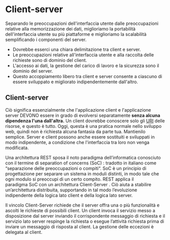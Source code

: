 # Client-server

Separando le preoccupazioni dell'interfaccia utente dalle preoccupazioni relative alla memorizzazione dei dati, miglioriamo la portabilità dell'interfaccia utente su più piattaforme e miglioriamo la scalabilità semplificando i componenti del server.

* Dovrebbe esserci una chiara delimitazione tra client e server. 
* Le preoccupazioni relative all'interfaccia utente e alla raccolta delle richieste sono di dominio del client. 
* L'accesso ai dati, la gestione del carico di lavoro e la sicurezza sono il dominio del server. 
* Questo accoppiamento libero tra client e server consente a ciascuno di essere sviluppato e migliorato indipendentemente dall'altro.

## Client-server

Ciò significa essenzialmente che l'applicazione client e l'applicazione server DEVONO essere in grado di evolversi separatamente **senza alcuna dipendenza l'una dall'altra.** Un client dovrebbe conoscere solo gli [URI](046_URI_URL.md) delle risorse, e questo è tutto. Oggi, questa è una pratica normale nello sviluppo web, quindi non è richiesta alcuna fantasia da parte tua. Mantienilo semplice.
Server e client possono anche essere sostituiti e sviluppati in modo indipendente, a condizione che l'interfaccia tra loro non venga modificata.

Una architettura REST sposa il noto paradigma dell’informatica conosciuto con il termine di separation of concerns (SoC) : tradotto in italiano come “separazione delle preoccupazioni o compiti“. SoC è un principio di progettazione per separare un sistema in moduli distinti, in modo tale che ogni modulo si preoccupi di un certo compito.
REST applica il paradigma SoC con un architettura Client-Server . Ciò aiuta a stabilire un’architettura distribuita, supportando in tal modo l’evoluzione indipendente della logica lato client e della logica lato server.

Il vincolo Client-Server richiede che il server offra una o più funzionalità e ascolti le richieste di possibili client. Un client invoca il servizio messo a disposizione dal server inviando il corrispondente messaggio di richiesta e il servizio lato server respinge la richiesta o esegue l’attività richiesta prima di inviare un messaggio di risposta al client. La gestione delle eccezioni è delegata al client.